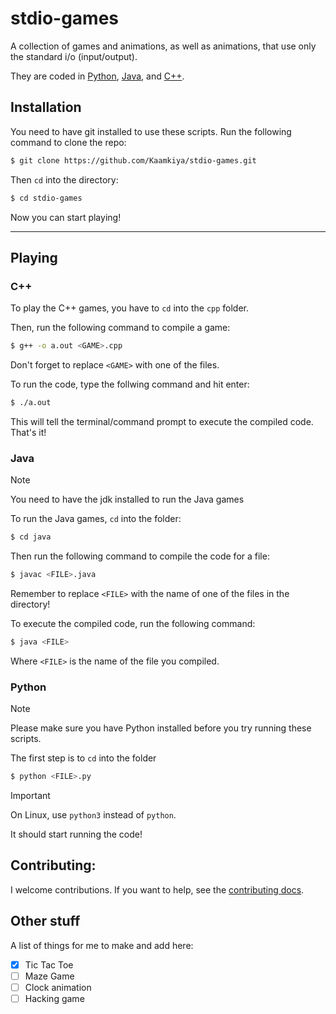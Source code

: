 # stdio-games

<link rel="stylesheet" href="https://gist.githubusercontent.com/ollytheninja/8498790/raw/0f09d2185024615b7c987b9ac0ddedac081d5a4d/Antimony.css"/>

A collection of games and animations, as well as animations, that use only the standard i/o (input/output).

They are coded in [Python](https://docs.python.org/), [Java](https://java.com/), and [C++](https://devdocs.io/cpp/).

## Installation

You need to have git installed to use these scripts. Run the following command to clone the repo:

```bash
$ git clone https://github.com/Kaamkiya/stdio-games.git
```

Then `cd` into the directory:

```bash
$ cd stdio-games
```

Now you can start playing!

<hr/>

## Playing

### C++

To play the C++ games, you have to `cd` into the `cpp` folder. 

Then, run the following command to compile a game:

```bash
$ g++ -o a.out <GAME>.cpp
```

Don't forget to replace `<GAME>` with one of the files.

To run the code, type the follwing command and hit enter:

```bash
$ ./a.out
```

This will tell the terminal/command prompt to execute the compiled code. That's it!

### Java

> [!NOTE]
> You need to have the jdk installed to run the Java games

To run the Java games, `cd` into the folder:

```bash
$ cd java
```

Then run the following command to compile the code for a file:

```bash
$ javac <FILE>.java
```

Remember to replace `<FILE>` with the name of one of the files in the directory!

To execute the compiled code, run the following command:

```bash
$ java <FILE>
```

Where `<FILE>` is the name of the file you compiled. 

### Python

> [!NOTE]
> Please make sure you have Python installed before you try running these scripts.

The first step is to `cd` into the folder

```bash
$ python <FILE>.py
```

> [!IMPORTANT]
> On Linux, use `python3` instead of `python`.

It should start running the code!

## Contributing:

I welcome contributions. If you want to help, see the [contributing docs](docs/CONTRIBUTING.md).

## Other stuff

A list of things for me to make and add here:

* [x] Tic Tac Toe
* [ ] Maze Game
* [ ] Clock animation
* [ ] Hacking game
